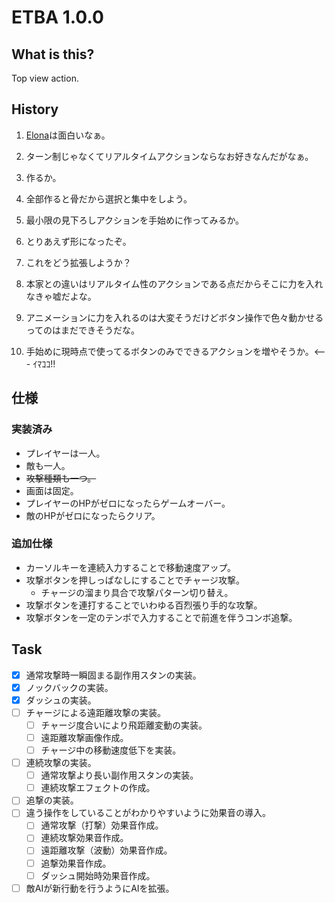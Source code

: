 # ETBA 1.0.0
## What is this?
Top view action.

## History

1. [Elona](http://ylvania.style.coocan.jp/elona_top.html)は面白いなぁ。
2. ターン制じゃなくてリアルタイムアクションならなお好きなんだがなぁ。
3. 作るか。
4. 全部作ると骨だから選択と集中をしよう。
5. 最小限の見下ろしアクションを手始めに作ってみるか。

6. とりあえず形になったぞ。
7. これをどう拡張しようか？
8. 本家との違いはリアルタイム性のアクションである点だからそこに力を入れなきゃ嘘だよな。
9. アニメーションに力を入れるのは大変そうだけどボタン操作で色々動かせるってのはまだできそうだな。
10. 手始めに現時点で使ってるボタンのみでできるアクションを増やそうか。<--- ｲﾏｺｺ!!

## 仕様
### 実装済み
* プレイヤーは一人。
* 敵も一人。
* <del>攻撃種類も一つ。</del>
* 画面は固定。
* プレイヤーのHPがゼロになったらゲームオーバー。
* 敵のHPがゼロになったらクリア。

### 追加仕様
* カーソルキーを連続入力することで移動速度アップ。
* 攻撃ボタンを押しっぱなしにすることでチャージ攻撃。
  * チャージの溜まり具合で攻撃パターン切り替え。
* 攻撃ボタンを連打することでいわゆる百烈張り手的な攻撃。
* 攻撃ボタンを一定のテンポで入力することで前進を伴うコンボ追撃。

## Task

- [x] 通常攻撃時一瞬固まる副作用スタンの実装。
- [x] ノックバックの実装。
- [x] ダッシュの実装。
- [ ] チャージによる遠距離攻撃の実装。
  - [ ] チャージ度合いにより飛距離変動の実装。
  - [ ] 遠距離攻撃画像作成。
  - [ ] チャージ中の移動速度低下を実装。
- [ ] 連続攻撃の実装。
  - [ ] 通常攻撃より長い副作用スタンの実装。
  - [ ] 連続攻撃エフェクトの作成。
- [ ] 追撃の実装。
- [ ] 違う操作をしていることがわかりやすいように効果音の導入。
  - [ ] 通常攻撃（打撃）効果音作成。
  - [ ] 連続攻撃効果音作成。
  - [ ] 遠距離攻撃（波動）効果音作成。
  - [ ] 追撃効果音作成。
  - [ ] ダッシュ開始時効果音作成。
- [ ] 敵AIが新行動を行うようにAIを拡張。
